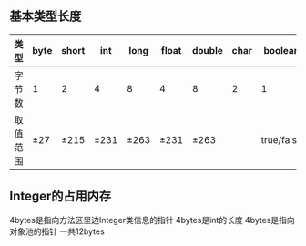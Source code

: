 ## 基本类型长度

类型 | byte | short | int | long | float | double | char | boolean
--- | --- | --- | --- | --- | --- | --- | --- | ---
字节数 | 1 | 2 | 4 | 8 | 4 | 8 | 2 | 1
取值范围 | ±27 | ±215 | ±231 | ±263 | ±231 | ±263 |  | true/false

## Integer的占用内存
4bytes是指向方法区里边Integer类信息的指针
4bytes是int的长度
4bytes是指向对象池的指针
一共12bytes